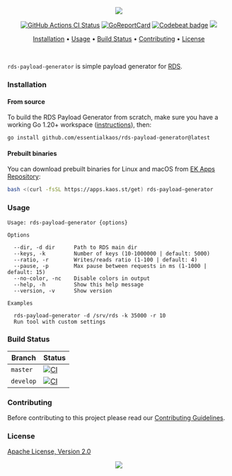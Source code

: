 <p align="center"><a href="#readme"><img src="https://gh.kaos.st/rds-payload-generator.svg"/></a></p>

<p align="center">
  <a href="https://kaos.sh/w/rds-payload-generator/ci"><img src="https://kaos.sh/w/rds-payload-generator/ci.svg" alt="GitHub Actions CI Status" /></a>
  <a href="https://kaos.sh/r/rds-payload-generator"><img src="https://kaos.sh/r/rds-payload-generator.svg" alt="GoReportCard" /></a>
  <a href="https://kaos.sh/b/rds-payload-generator"><img src="https://kaos.sh/b/ddab93a0-a00f-4922-8430-09106383ddba.svg" alt="Codebeat badge" /></a>
  <a href="#license"><img src="https://gh.kaos.st/apache2.svg"></a>
</p>

<p align="center"><a href="#installation">Installation</a> • <a href="#usage">Usage</a> • <a href="#build-status">Build Status</a> • <a href="#contributing">Contributing</a> • <a href="#license">License</a></p>

<br/>

`rds-payload-generator` is simple payload generator for [RDS](https://kaos.sh/rds).

### Installation

#### From source

To build the RDS Payload Generator from scratch, make sure you have a working Go 1.20+ workspace ([instructions](https://go.dev/doc/install)), then:

```
go install github.com/essentialkaos/rds-payload-generator@latest
```

#### Prebuilt binaries

You can download prebuilt binaries for Linux and macOS from [EK Apps Repository](https://apps.kaos.st/rds-payload-generator/latest):

```bash
bash <(curl -fsSL https://apps.kaos.st/get) rds-payload-generator
```

### Usage

```
Usage: rds-payload-generator {options}

Options

  --dir, -d dir      Path to RDS main dir
  --keys, -k         Number of keys (10-1000000 | default: 5000)
  --ratio, -r        Writes/reads ratio (1-100 | default: 4)
  --pause, -p        Max pause between requests in ms (1-1000 | default: 15)
  --no-color, -nc    Disable colors in output
  --help, -h         Show this help message
  --version, -v      Show version

Examples

  rds-payload-generator -d /srv/rds -k 35000 -r 10
  Run tool with custom settings
```

### Build Status

| Branch | Status |
|--------|--------|
| `master` | [![CI](https://kaos.sh/w/rds-payload-generator/ci.svg?branch=master)](https://kaos.sh/w/rds-payload-generator/ci?query=branch:master) |
| `develop` | [![CI](https://kaos.sh/w/rds-payload-generator/ci.svg?branch=develop)](https://kaos.sh/w/rds-payload-generator/ci?query=branch:develop) |

### Contributing

Before contributing to this project please read our [Contributing Guidelines](https://github.com/essentialkaos/contributing-guidelines#contributing-guidelines).

### License

[Apache License, Version 2.0](https://www.apache.org/licenses/LICENSE-2.0)

<p align="center"><a href="https://essentialkaos.com"><img src="https://gh.kaos.st/ekgh.svg"/></a></p>
